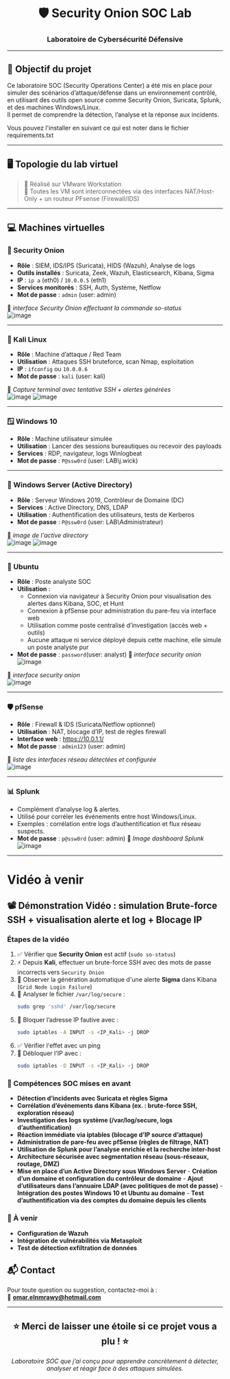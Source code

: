   <h1 align="center">🛡️ Security Onion SOC Lab</h1>
  <h3 align="center">Laboratoire de Cybersécurité Défensive</h3>
</p>

---

## 🔧 Objectif du projet

Ce laboratoire SOC (Security Operations Center) a été mis en place pour simuler des scénarios d’attaque/défense dans un environnement contrôlé, en utilisant des outils open source comme Security Onion, Suricata, Splunk, et des machines Windows/Linux.  
Il permet de comprendre la détection, l’analyse et la réponse aux incidents.

Vous pouvez l'installer en suivant ce qui est noter dans le fichier requirements.txt

---

## 🖥️ Topologie du lab virtuel

> 📌 Réalisé sur VMware Workstation  
> 📡 Toutes les VM sont interconnectées via des interfaces NAT/Host-Only + un routeur PFsense (Firewall/IDS)

---

## 💻 Machines virtuelles

### 🧅 Security Onion
- **Rôle** : SIEM, IDS/IPS (Suricata), HIDS (Wazuh), Analyse de logs
- **Outils installés** : Suricata, Zeek, Wazuh, Elasticsearch, Kibana, Sigma
- **IP** : `ip a` (eth0) / `10.0.0.5` (eth1)
- **Services monitorés** : SSH, Auth, Système, Netflow
- **Mot de passe** : `admin` (user: admin)

📸 *interface Security Onion effectuant la commande so-status*  
![image](https://github.com/user-attachments/assets/95fd0181-33f4-40d8-b39d-ced10a19f821)


---

### 🐍 Kali Linux
- **Rôle** : Machine d’attaque / Red Team
- **Utilisation** : Attaques SSH bruteforce, scan Nmap, exploitation
- **IP** : `ifconfig` ou `10.0.0.6`
- **Mot de passe** : `kali` (user: kali)

📸 *Capture terminal avec tentative SSH + alertes générées*  
 ![image](https://github.com/user-attachments/assets/8d716885-502a-4f80-9be6-42cb2385fe1c)
![image](https://github.com/user-attachments/assets/a9369eed-7894-4cc1-b7e1-b926a23fb579)


---

### 🪟 Windows 10
- **Rôle** : Machine utilisateur simulée
- **Utilisation** : Lancer des sessions bureautiques ou recevoir des payloads
- **Services** : RDP, navigateur, logs Winlogbeat
- **Mot de passe** : `P@ssw0rd` (user: LAB\j.wick)

---

### 🧱 Windows Server (Active Directory)
- **Rôle** : Serveur Windows 2019, Contrôleur de Domaine (DC)
- **Services** : Active Directory, DNS, LDAP
- **Utilisation** : Authentification des utilisateurs, tests de Kerberos
- **Mot de passe** : `P@ssw0rd` (user: LAB\Administrateur)

📸 *image de l'active directory*  
![image](https://github.com/user-attachments/assets/580f12d5-a970-4fc2-895e-3f345d342b3f) ![image](https://github.com/user-attachments/assets/6d7c0e04-77e1-4969-b8a4-b389f6152ea8)

---

### 🧾 Ubuntu
- **Rôle** : Poste analyste SOC
- **Utilisation** :
    - Connexion via navigateur à Security Onion pour visualisation des alertes dans Kibana, SOC, et Hunt
    - Connexion à pfSense pour administration du pare-feu via interface web
    - Utilisation comme poste centralisé d’investigation (accès web + outils)
    - Aucune attaque ni service déployé depuis cette machine, elle simule un poste analyste pur
- **Mot de passe** : `password`(user: analyst)
📸 *interface security onion*  
![image](https://github.com/user-attachments/assets/69e7a693-dcfd-40da-9d30-b90485c0298d)

📸 *interface security onion*  
![image](https://github.com/user-attachments/assets/82c8e606-4432-454f-ba58-fa69237e21cd)

---

### 🛡️ pfSense
- **Rôle** : Firewall & IDS (Suricata/Netflow optionnel)
- **Utilisation** : NAT, blocage d’IP, test de règles firewall
- **Interface web** : https://10.0.1.1/
- **Mot de passe** : `admin123` (user: admin)

📸 *liste des interfaces réseau détectées et configurée*  
![image](https://github.com/user-attachments/assets/734f6978-13b3-485c-9547-f30c5997ede1)

---

### 📊 Splunk
- Complément d’analyse log & alertes.
- Utilisé pour corréler les événements entre host Windows/Linux.
- Exemples : corrélation entre logs d’authentification et flux réseau suspects.
- **Mot de passe** : `p@ssw0rd` (user: admin)
📸 *Image dashboard Splunk*
![image](https://github.com/user-attachments/assets/16f3fd5d-5435-4272-9cf0-77e7f106c542)

---
# Vidéo à venir 

## 📽️ Démonstration Vidéo : simulation Brute-force SSH + visualisation alerte et log + Blocage IP

### Étapes de la vidéo

1. ✅ Vérifier que **Security Onion** est actif (`sudo so-status`)
2. ⚡ Depuis **Kali**, effectuer un brute-force SSH avec des mots de passe incorrects vers `Security Onion`
3. 🔔 Observer la génération automatique d'une alerte **Sigma** dans Kibana (`Grid Node Login Failure`)
4. 🔎 Analyser le fichier `/var/log/secure` :
   ```bash
   sudo grep 'sshd' /var/log/secure
5. 🚫 Bloquer l’adresse IP fautive avec :
   ```bash
   sudo iptables -A INPUT -s <IP_Kali> -j DROP
6. ✅ Vérifier l'effet avec un ping
7. 🧹 Débloquer l'IP avec :
   ```bash
   sudo iptables -D INPUT -s <IP_Kali> -j DROP
### 🧠 Compétences SOC mises en avant
- **Détection d’incidents avec Suricata et règles Sigma**
- **Corrélation d’événements dans Kibana (ex. : brute-force SSH, exploration réseau)**
- **Investigation des logs système (/var/log/secure, logs d’authentification)**
- **Réaction immédiate via iptables (blocage d’IP source d’attaque)**
- **Administration de pare-feu avec pfSense (règles de filtrage, NAT)**
- **Utilisation de Splunk pour l’analyse enrichie et la recherche inter-host**
- **Architecture sécurisée avec segmentation réseau (sous-réseaux, routage, DMZ)**
- **Mise en place d’un Active Directory sous Windows Server**
       - **Création d’un domaine et configuration du contrôleur de domaine**
       - **Ajout d’utilisateurs dans l’annuaire LDAP (avec politiques de mot de passe)**
       - **Intégration des postes Windows 10 et Ubuntu au domaine**
       - **Test d’authentification via des comptes du domaine depuis les clients**

### 📌 À venir
- **Configuration de Wazuh**
- **Intégration de vulnérabilités via Metasploit**
- **Test de détection exfiltration de données**

## 📬 Contact

Pour toute question ou suggestion, contactez-moi à :  
📧 **omar.elnmrawy@hotmail.com**

---

<h2 align="center">
⭐ Merci de laisser une étoile si ce projet vous a plu ! ⭐
</h2>

<p align="center">
<em>Laboratoire SOC que j’ai conçu pour apprendre concrètement à détecter, analyser et réagir face à des attaques simulées.</em>
</p>
